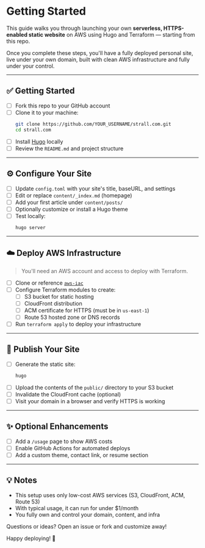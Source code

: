 # Getting Started

This guide walks you through launching your own **serverless, HTTPS-enabled static website** on AWS using Hugo and Terraform — starting from this repo.

Once you complete these steps, you'll have a fully deployed personal site, live under your own domain, built with clean AWS infrastructure and fully under your control.

---

## ✅ Getting Started

- [ ] Fork this repo to your GitHub account
- [ ] Clone it to your machine:
  ```bash
  git clone https://github.com/YOUR_USERNAME/strall.com.git
  cd strall.com
  ```
- [ ] Install [Hugo](https://gohugo.io/getting-started/installing/) locally
- [ ] Review the `README.md` and project structure

---

## ⚙️ Configure Your Site

- [ ] Update `config.toml` with your site's title, baseURL, and settings
- [ ] Edit or replace `content/_index.md` (homepage)
- [ ] Add your first article under `content/posts/`
- [ ] Optionally customize or install a Hugo theme
- [ ] Test locally:
  ```bash
  hugo server
  ```

---

## ☁️ Deploy AWS Infrastructure

> You'll need an AWS account and access to deploy with Terraform.

- [ ] Clone or reference [`aws-iac`](https://github.com/tstrall/aws-iac)
- [ ] Configure Terraform modules to create:
  - [ ] S3 bucket for static hosting
  - [ ] CloudFront distribution
  - [ ] ACM certificate for HTTPS (must be in `us-east-1`)
  - [ ] Route 53 hosted zone or DNS records
- [ ] Run `terraform apply` to deploy your infrastructure

---

## 🚀 Publish Your Site

- [ ] Generate the static site:
  ```bash
  hugo
  ```
- [ ] Upload the contents of the `public/` directory to your S3 bucket
- [ ] Invalidate the CloudFront cache (optional)
- [ ] Visit your domain in a browser and verify HTTPS is working

---

## ✨ Optional Enhancements

- [ ] Add a `/usage` page to show AWS costs
- [ ] Enable GitHub Actions for automated deploys
- [ ] Add a custom theme, contact link, or resume section

---

## 💡 Notes

- This setup uses only low-cost AWS services (S3, CloudFront, ACM, Route 53)
- With typical usage, it can run for under $1/month
- You fully own and control your domain, content, and infra

Questions or ideas? Open an issue or fork and customize away!

Happy deploying! 🚀
